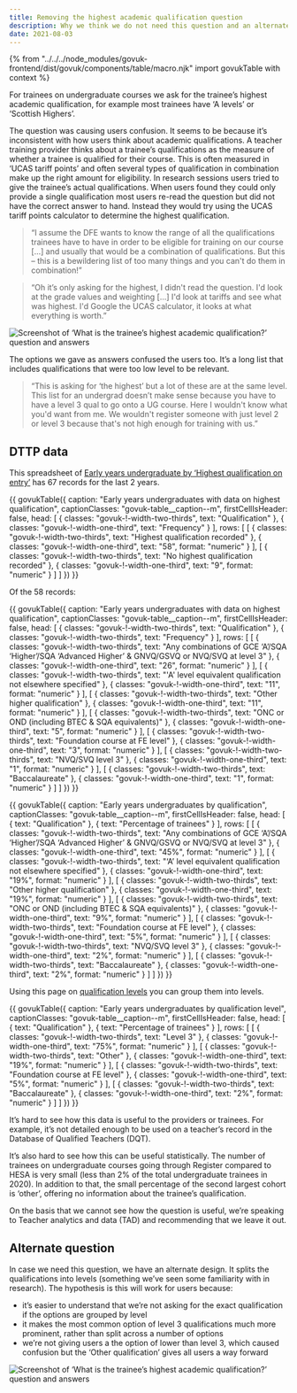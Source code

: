 ```yaml
---
title: Removing the highest academic qualification question
description: Why we think we do not need this question and an alternate design if we do.
date: 2021-08-03
---
```


{% from "../../../node_modules/govuk-frontend/dist/govuk/components/table/macro.njk" import govukTable with context %}

For trainees on undergraduate courses we ask for the trainee’s highest academic qualification, for example most trainees have ‘A levels’ or ‘Scottish Highers’.

The question was causing users confusion. It seems to be because it’s inconsistent with how users think about academic qualifications. A teacher training provider thinks about a trainee’s qualifications as the measure of whether a trainee is qualified for their course. This is often measured in ‘UCAS tariff points’ and often several types of qualification in combination make up the right amount for eligibility. In research sessions users tried to give the trainee’s actual qualifications. When users found they could only provide a single qualification most users re-read the question but did not have the correct answer to hand. Instead they would try using the UCAS tariff points calculator to determine the highest qualification.

> “I assume the DFE wants to know the range of all the qualifications trainees have to have in order to be eligible for training on our course [...] and usually that would be a combination of qualifications. But this – this is a bewildering list of too many things and you can't do them in combination!”

> “Oh it’s only asking for the highest, I didn't read the question. I'd look at the grade values and weighting [...] I'd look at tariffs and see what was highest. I'd Google the UCAS calculator, it looks at what everything is worth.”

![Screenshot of ‘What is the trainee’s highest academic qualification?’ question and answers](highest-academic-qualification-v1.png "Highest academic qualification — first iteration.")

The options we gave as answers confused the users too. It’s a long list that includes qualifications that were too low level to be relevant.

> “This is asking for ‘the highest’ but a lot of these are at the same level. This list for an undergrad doesn’t make sense because you have to have a level 3 qual to go onto a UG course. Here I wouldn't know what you'd want from me. We wouldn't register someone with just level 2 or level 3 because that's not high enough for training with us.”

## DTTP data

This spreadsheet of [Early years undergraduate by ‘Highest qualification on entry’](https://docs.google.com/spreadsheets/u/1/d/1fb2ialqhFKxVh8WZ8yeoeKkJrtcJNnUm/edit#gid=1730684280) has 67 records for the last 2 years.

{{ govukTable({
  caption: "Early years undergraduates with data on highest qualification",
  captionClasses: "govuk-table__caption--m",
  firstCellIsHeader: false,
  head: [
    {
      classes: "govuk-!-width-two-thirds",
      text: "Qualification"
    },
    {
      classes: "govuk-!-width-one-third",
      text: "Frequency"
    }
  ],
  rows: [
    [
      {
        classes: "govuk-!-width-two-thirds",
        text: "Highest qualification recorded"
      },
      {
        classes: "govuk-!-width-one-third",
        text: "58",
        format: "numeric"
      }
    ],
    [
      {
        classes: "govuk-!-width-two-thirds",
        text: "No highest qualification recorded"
      },
      {
        classes: "govuk-!-width-one-third",
        text: "9",
        format: "numeric"
      }
    ]
  ]
}) }}


Of the 58 records:

{{ govukTable({
  caption: "Early years undergraduates with data on highest qualification",
  captionClasses: "govuk-table__caption--m",
  firstCellIsHeader: false,
  head: [
    {
      classes: "govuk-!-width-two-thirds",
      text: "Qualification"
    },
    {
      classes: "govuk-!-width-two-thirds",
      text: "Frequency"
    }
  ],
  rows: [
    [
      {
        classes: "govuk-!-width-two-thirds",
        text: "Any combinations of GCE ‘A’/SQA ‘Higher’/SQA ‘Advanced Higher’ & GNVQ/GSVQ or NVQ/SVQ at level 3"
      },
      {
        classes: "govuk-!-width-one-third",
        text: "26",
        format: "numeric"
      }
    ],
    [
      {
        classes: "govuk-!-width-two-thirds",
        text: "'A' level equivalent qualification not elsewhere specified"
      },
      {
        classes: "govuk-!-width-one-third",
        text: "11",
        format: "numeric"
      }
    ],
    [
      {
        classes: "govuk-!-width-two-thirds",
        text: "Other higher qualification"
      },
      {
        classes: "govuk-!-width-one-third",
        text: "11",
        format: "numeric"
      }
    ],
    [
      {
        classes: "govuk-!-width-two-thirds",
        text: "ONC or OND (including BTEC & SQA equivalents)"
      },
      {
        classes: "govuk-!-width-one-third",
        text: "5",
        format: "numeric"
      }
    ],
    [
      {
        classes: "govuk-!-width-two-thirds",
        text: "Foundation course at FE level"
      },
      {
        classes: "govuk-!-width-one-third",
        text: "3",
        format: "numeric"
      }
    ],
    [
      {
        classes: "govuk-!-width-two-thirds",
        text: "NVQ/SVQ level 3"
      },
      {
        classes: "govuk-!-width-one-third",
        text: "1",
        format: "numeric"
      }
    ],
    [
      {
        classes: "govuk-!-width-two-thirds",
        text: "Baccalaureate"
      },
      {
        classes: "govuk-!-width-one-third",
        text: "1",
        format: "numeric"
      }
    ]
  ]
}) }}

{{ govukTable({
  caption: "Early years undergraduates by qualification",
  captionClasses: "govuk-table__caption--m",
  firstCellIsHeader: false,
  head: [
    {
      text: "Qualification"
    },
    {
      text: "Percentage of trainees"
    }
  ],
  rows: [
    [
      {
        classes: "govuk-!-width-two-thirds",
        text: "Any combinations of GCE ‘A’/SQA ‘Higher’/SQA ‘Advanced Higher’ & GNVQ/GSVQ or NVQ/SVQ at level 3"
      },
      {
        classes: "govuk-!-width-one-third",
        text: "45%",
        format: "numeric"
      }
    ],
    [
      {
        classes: "govuk-!-width-two-thirds",
        text: "‘A’ level equivalent qualification not elsewhere specified"
      },
      {
        classes: "govuk-!-width-one-third",
        text: "19%",
        format: "numeric"
      }
    ],
    [
      {
        classes: "govuk-!-width-two-thirds",
        text: "Other higher qualification"
      },
      {
        classes: "govuk-!-width-one-third",
        text: "19%",
        format: "numeric"
      }
    ],
    [
      {
        classes: "govuk-!-width-two-thirds",
        text: "ONC or OND (including BTEC & SQA equivalents)"
      },
      {
        classes: "govuk-!-width-one-third",
        text: "9%",
        format: "numeric"
      }
    ],
    [
      {
        classes: "govuk-!-width-two-thirds",
        text: "Foundation course at FE level"
      },
      {
        classes: "govuk-!-width-one-third",
        text: "5%",
        format: "numeric"
      }
    ],
    [
      {
        classes: "govuk-!-width-two-thirds",
        text: "NVQ/SVQ level 3"
      },
      {
        classes: "govuk-!-width-one-third",
        text: "2%",
        format: "numeric"
      }
    ],
    [
      {
        classes: "govuk-!-width-two-thirds",
        text: "Baccalaureate"
      },
      {
        classes: "govuk-!-width-one-third",
        text: "2%",
        format: "numeric"
      }
    ]
  ]
}) }}

Using this page on [qualification levels](https://www.gov.uk/what-different-qualification-levels-mean) you can group them into levels.

{{ govukTable({
  caption: "Early years undergraduates by qualification level",
  captionClasses: "govuk-table__caption--m",
  firstCellIsHeader: false,
  head: [
    {
      text: "Qualification"
    },
    {
      text: "Percentage of trainees"
    }
  ],
  rows: [
    [
      {
        classes: "govuk-!-width-two-thirds",
        text: "Level 3"
      },
      {
        classes: "govuk-!-width-one-third",
        text: "75%",
        format: "numeric"
      }
    ],
    [
      {
        classes: "govuk-!-width-two-thirds",
        text: "Other"
      },
      {
        classes: "govuk-!-width-one-third",
        text: "19%",
        format: "numeric"
      }
    ],
    [
      {
        classes: "govuk-!-width-two-thirds",
        text: "Foundation course at FE level"
      },
      {
        classes: "govuk-!-width-one-third",
        text: "5%",
        format: "numeric"
      }
    ],
    [
      {
        classes: "govuk-!-width-two-thirds",
        text: "Baccalaureate"
      },
      {
        classes: "govuk-!-width-one-third",
        text: "2%",
        format: "numeric"
      }
    ]
  ]
}) }}

It’s hard to see how this data is useful to the providers or trainees. For example, it’s not detailed enough to be used on a teacher’s record in the Database of Qualified Teachers (DQT).

It’s also hard to see how this can be useful statistically. The number of trainees on undergraduate courses going through Register compared to HESA is very small (less than 2% of the total undergraduate trainees in 2020). In addition to that, the small percentage of the second largest cohort is ‘other’, offering no information about the trainee’s qualification.

On the basis that we cannot see how the question is useful, we’re speaking to Teacher analytics and data (TAD) and recommending that we leave it out.

## Alternate question

In case we need this question, we have an alternate design. It splits the qualifications into levels (something we’ve seen some familiarity with in research). The hypothesis is this will work for users because:

- it’s easier to understand that we’re not asking for the exact qualification if the options are grouped by level
- it makes the most common option of level 3 qualifications much more prominent, rather than split across a number of options
- we’re not giving users a the option of lower than level 3, which caused confusion but the ‘Other qualification’ gives all users a way forward

![Screenshot of ‘What is the trainee’s highest academic qualification?’ question and answers](highest-academic-qualification-v2.png "Highest academic qualification — second iteration.")
